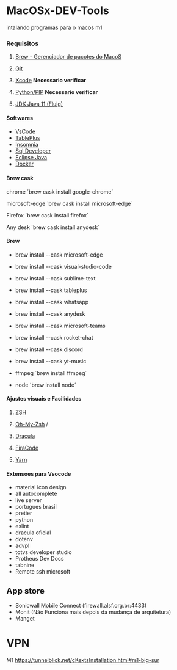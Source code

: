 # MacOSx-DEV-Tools
intalando programas para o macos m1


### Requisitos

1. [Brew - Gerenciador de pacotes do MacoS](https://brew.sh/index_pt-br)

2. [Git](https://git-scm.com/book/en/v2/Getting-Started-Installing-Git)

3. [Xcode](https://apps.apple.com/br/app/xcode/id497799835?mt=12)
 **Necessario verificar**  
4. [Python/PIP](https://python.org.br/instalacao-mac/)
 **Necessario verificar**
6. [JDK Java 11 (Fluig)](https://www.oracle.com/java/technologies/javase-jdk11-downloads.html)



 


#### Softwares

* [VsCode](https://code.visualstudio.com/download)
* [TablePlus](https://tableplus.com/)
* [Insomnia](https://insomnia.rest/download/)
* [Sql Developer](https://www.oracle.com/br/tools/downloads/sqldev-v192-downloads.html)
* [Eclipse Java](https://www.eclipse.org/downloads/packages/release/2020-09/r/eclipse-ide-java-developers)
* [Docker](https://www.docker.com/products/docker-desktop)
 

#### Brew cask

chrome ´brew cask install google-chrome´

microsoft-edge ´brew cask install microsoft-edge´

Firefox ´brew cask install firefox´

Any desk ´brew cask install anydesk´




#### Brew
* brew install --cask microsoft-edge

* brew install --cask visual-studio-code

* brew install --cask sublime-text

* brew install --cask tableplus

* brew install --cask whatsapp

* brew install --cask anydesk

* brew install --cask microsoft-teams

* brew install --cask rocket-chat

* brew install --cask discord

* brew install --cask yt-music

* ffmpeg ´brew install ffmpeg´

* node ´brew install node´
 


#### Ajustes visuais e Facilidades

1. [ZSH](https://github.com/ohmyzsh/ohmyzsh/wiki/Installing-ZSH)

2. [Oh-My-Zsh](https://ohmyz.sh/) /  

3. [Dracula](https://draculatheme.com/terminal/)

4. [FiraCode](https://github.com/tonsky/FiraCode/releases)

5. [Yarn](https://classic.yarnpkg.com/pt-BR/docs/install/#mac-stable)




#### Extensoes para Vsocode

* material icon design
* all autocomplete
* live server
* portugues brasil
* pretier 
* python
* eslint
* dracula oficial
* dotenv
* advpl
* totvs developer studio
* Protheus Dev Docs
* tabnine
* Remote ssh microsoft

## App store

* Sonicwall Mobile Connect (firewall.alsf.org.br:4433)
* Monit (Não Funciona mais depois da mudança de arquitetura)
* Manget
  





# VPN
 M1   https://tunnelblick.net/cKextsInstallation.html#m1-big-sur
